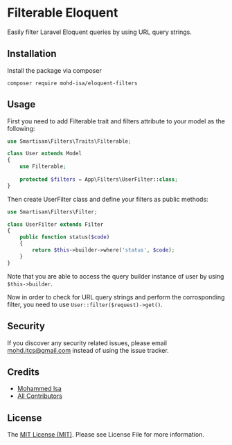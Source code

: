 # Filterable Eloquent
Easily filter Laravel Eloquent queries by using URL query strings.

## Installation
Install the package via composer
```
composer require mohd-isa/eloquent-filters
```

## Usage
First you need to add Filterable trait and filters attribute to your model as the following:
```php
use Smartisan\Filters\Traits\Filterable;

class User extends Model
{
    use Filterable;
    
    protected $filters = App\Filters\UserFilter::class;
}
```

Then create UserFilter class and define your filters as public methods:
```php
use Smartisan\Filters\Filter;

class UserFilter extends Filter
{
    public function status($code)
    {
        return $this->builder->where('status', $code);
    }
}
```

Note that you are able to access the query builder instance of user by using ``$this->builder``.

Now in order to check for URL query strings and perform the corrosponding filter, you need to use ``User::filter($request)->get()``.

## Security
If you discover any security related issues, please email mohd.itcs@gmail.com instead of using the issue tracker.

## Credits
* [Mohammed Isa](https://github.com/mohd-isa)
* [All Contributors](https://github.com/mohd-isa/laravel-settings/graphs/contributors)

## License
The [MIT License (MIT)](https://github.com/mohd-isa/laravel-settings/blob/master/LICENSE.md). Please see License File for more information.

